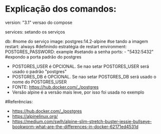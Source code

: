 # Explicação dos comandos:

version: "3.1" versao do compose

services: setando os serviços

  db: #nome do serviço
    image: postgres:14.2-alpine #se tando a imagem
    restart: always #definindo estratégia de restart
    environment:
      POSTGRES_PASSWORD: example #setando a senha
    ports:
      - "5432:5432" #expondo a porta padrão do postgres

* POSTGRES_USER é OPCIONAL. Se nao setar POSTGRES_USER será usado o padrão "postgres"
* POSTGRES_DB é OPCIONAL. Se nao setar POSTGRES_DB será usado o nome do POSTGRES_USER
* FONTE: https://hub.docker.com/_/postgres
* Versão alpine é a versão mais leve, por isso foi usada no exemplo

#Referências:
* https://hub.docker.com/_/postgres
* https://alpinelinux.org/
* https://medium.com/swlh/alpine-slim-stretch-buster-jessie-bullseye-bookworm-what-are-the-differences-in-docker-62171ed4531d